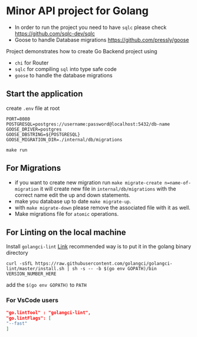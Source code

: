 # Minor API project for Golang

* In order to run the project you need to have `sqlc` please check https://github.com/sqlc-dev/sqlc
* Goose to handle Database migrations https://github.com/pressly/goose

Project demonstrates how to create Go Backend project using
* `chi` for Router
* `sqlc` for compiling `sql` into type safe code
* `goose` to handle the database migrations

## Start the application

create `.env` file at root
```shell
PORT=8080
POSTGRESQL=postgres://username:password@localhost:5432/db-name
GOOSE_DRIVER=postgres
GOOSE_DBSTRING=${POSTGRESQL}
GOOSE_MIGRATION_DIR=./internal/db/migrations
```

```shell
make run
```

## For Migrations
* if you want to create new migration run `make migrate-create n=name-of-migration` it will create new file in `internal/db/migrations` with the correct name edit the up and down statements.
* make you database up to date `make migrate-up`.
* with `make migrate-down` please remove the associated file with it as well.
* Make migrations file for `atomic` operations.


## For Linting on the local machine
Install `golangci-lint` [Link](https://golangci-lint.run/welcome/install/) recommended way is to put it in the golang binary directory

```shell 
curl -sSfL https://raw.githubusercontent.com/golangci/golangci-lint/master/install.sh | sh -s -- -b $(go env GOPATH)/bin VERSION_NUMBER_HERE
```

add the `$(go env GOPATH)` to `PATH`


### For VsCode users
```json
"go.lintTool" : "golangci-lint",
"go.lintFlags": [
"--fast"
]
```
